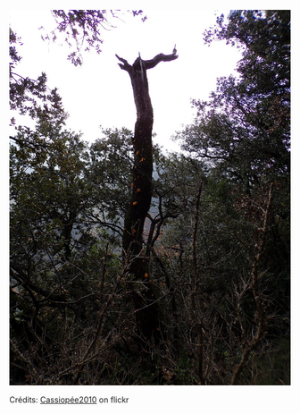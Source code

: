 ![Celestine](/images/2022-07-30.jpg)

Crédits: [Cassiopée2010](https://www.flickr.com/people/cmoi30/) on flickr